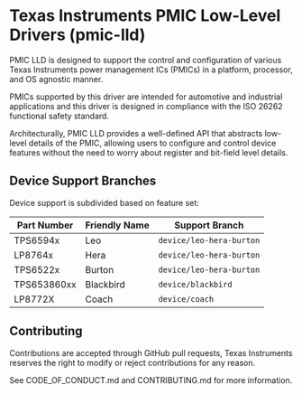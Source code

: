 # Texas Instruments PMIC Low-Level Drivers (pmic-lld)

PMIC LLD is designed to support the control and configuration of various Texas
Instruments power management ICs (PMICs) in a platform, processor, and OS
agnostic manner.

PMICs supported by this driver are intended for automotive and industrial
applications and this driver is designed in compliance with the ISO 26262
functional safety standard.

Architecturally, PMIC LLD provides a well-defined API that abstracts low-level
details of the PMIC, allowing users to configure and control device features
without the need to worry about register and bit-field level details.

## Device Support Branches

Device support is subdivided based on feature set:

| Part Number | Friendly Name | Support Branch           |
| ----------- | ------------- | ------------------------ |
| TPS6594x    | Leo           | `device/leo-hera-burton` |
| LP8764x     | Hera          | `device/leo-hera-burton` |
| TPS6522x    | Burton        | `device/leo-hera-burton` |
| TPS653860xx | Blackbird     | `device/blackbird`       |
| LP8772X     | Coach         | `device/coach`           |

## Contributing

Contributions are accepted through GitHub pull requests, Texas Instruments
reserves the right to modify or reject contributions for any reason.

See CODE_OF_CONDUCT.md and CONTRIBUTING.md for more information.
